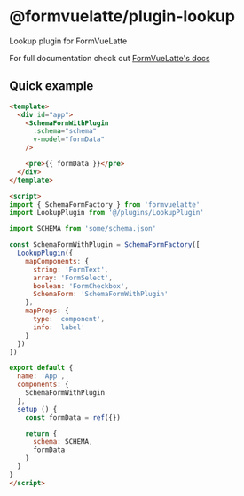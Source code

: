 # @formvuelatte/plugin-lookup

Lookup plugin for FormVueLatte

For full documentation check out [FormVueLatte's docs](https://github.com/vuelidate/formvuelatte)

## Quick example

```html
<template>
  <div id="app">
    <SchemaFormWithPlugin
      :schema="schema"
      v-model="formData"
    />

    <pre>{{ formData }}</pre>
  </div>
</template>

<script>
import { SchemaFormFactory } from 'formvuelatte'
import LookupPlugin from '@/plugins/LookupPlugin'

import SCHEMA from 'some/schema.json'

const SchemaFormWithPlugin = SchemaFormFactory([
  LookupPlugin({
    mapComponents: {
      string: 'FormText',
      array: 'FormSelect',
      boolean: 'FormCheckbox',
      SchemaForm: 'SchemaFormWithPlugin'
    },
    mapProps: {
      type: 'component',
      info: 'label'
    }
  })
])

export default {
  name: 'App',
  components: {
    SchemaFormWithPlugin
  },
  setup () {
    const formData = ref({})

    return {
      schema: SCHEMA,
      formData
    }
  }
}
</script>
```
